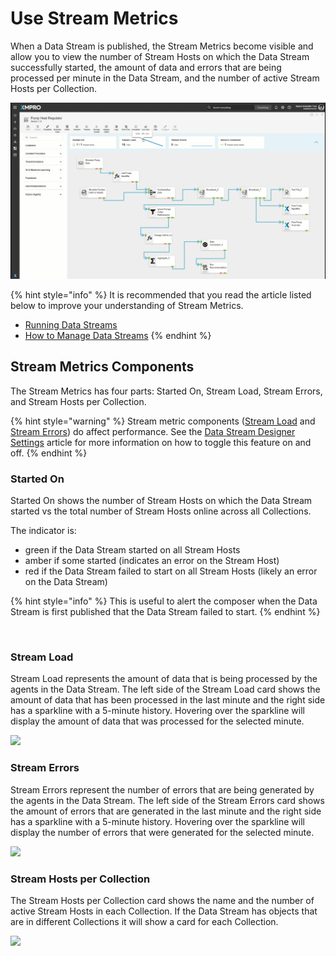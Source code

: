 # Use Stream Metrics

When a Data Stream is published, the Stream Metrics become visible and allow you to view the number of Stream Hosts on which the Data Stream successfully started, the amount of data and errors that are being processed per minute in the Data Stream, and the number of active Stream Hosts per Collection.  &#x20;

![](../../.gitbook/assets/Summary.gif)

{% hint style="info" %}
It is recommended that you read the article listed below to improve your understanding of Stream Metrics.

* [Running Data Streams](../../concepts/data-stream/running-data-streams.md)
* [How to Manage Data Streams](manage-data-streams.md)
{% endhint %}

## Stream Metrics Components

The Stream Metrics has four parts: Started On, Stream Load, Stream Errors, and Stream Hosts per Collection.

{% hint style="warning" %}
Stream metric components ([Stream Load](use-stream-metrics.md#stream-load) and [Stream Errors](use-stream-metrics.md#stream-errors)) do affect performance. See the [Data Stream Designer Settings](../manage-site-settings.md#analytics) article for more information on how to toggle this feature on and off.
{% endhint %}

### Started On

Started On shows the number of Stream Hosts on which the Data Stream started vs the total number of Stream Hosts online across all Collections.

The indicator is:

* green if the Data Stream started on all Stream Hosts
* amber if some started (indicates an error on the Stream Host)
* red if the Data Stream failed to start on all Stream Hosts (likely an error on the Data Stream)

{% hint style="info" %}
This is useful to alert the composer when the Data Stream is first published that the Data Stream failed to start.&#x20;
{% endhint %}

<figure><img src="../../.gitbook/assets/Started On.PNG" alt=""><figcaption></figcaption></figure>

### Stream Load

Stream Load represents the amount of data that is being processed by the agents in the Data Stream. The left side of the Stream Load card shows the amount of data that has been processed in the last minute and the right side has a sparkline with a 5-minute history. Hovering over the sparkline will display the amount of data that was processed for the selected minute.&#x20;

![](<../../.gitbook/assets/Stream Load.PNG>)

### Stream Errors

Stream Errors represent the number of errors that are being generated by the agents in the Data Stream. The left side of the Stream Errors card shows the amount of errors that are generated in the last minute and the right side has a sparkline with a 5-minute history. Hovering over the sparkline will display the number of errors that were generated for the selected minute.&#x20;

![](<../../.gitbook/assets/Stream Error.PNG>)

### Stream Hosts per Collection

The Stream Hosts per Collection card shows the name and the number of active Stream Hosts in each Collection. If the Data Stream has objects that are in different Collections it will show a card for each Collection.&#x20;

![](../../.gitbook/assets/Collection.PNG)

